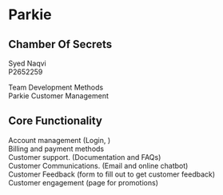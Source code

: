 # Parkie

## Chamber Of Secrets

Syed Naqvi </br>
P2652259

Team Development Methods </br>
Parkie Customer Management

## Core Functionality

Account management (Login, ) </br>
Billing and payment methods </br>
Customer support. (Documentation and FAQs) </br>
Customer Communications. (Email and online chatbot) </br>
Customer Feedback (form to fill out to get customer feedback) </br>
Customer engagement (page for promotions) </br>
